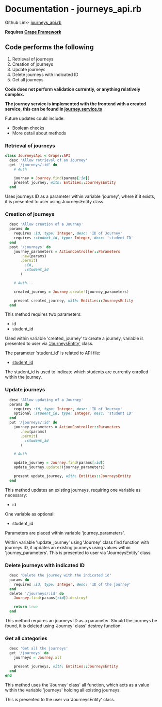 # Documentation - journeys_api.rb

Github Link-
[journeys_api.rb](https://github.com/codeJdawg/dream-big-api-documentation/blob/main/dream-big-api/app/api/journeys_api.rb)

**Requires [Grape Framework](https://github.com/ruby-grape/grape#what-is-grape)**

## Code performs the following

1. Retrieval of journeys
2. Creation of journeys
3. Update journeys
4. Delete journeys with indicated ID
5. Get all journeys

**Code does not perform validation currently, or anything relatively complex.**

**The journey service is implemented with the frontend with a created service, this can be found in
[journey.service.ts](https://github.com/thoth-tech/dream-big/blob/d72249d788068c71962e5a760ab1e15caef50ce5/dream-big-ui/src/app/services/journey.service.ts#L16)**

Future updates could include:

- Boolean checks
- More detail about methods

### Retrieval of journeys

```ruby
class JourneysApi < Grape::API
  desc 'Allow retrieval of an Journey'
  get '/journeys/:id' do
    # Auth

    journey = Journey.find(params[:id])
    present journey, with: Entities::JourneysEntity
  end
```

Uses journeys ID as a parameter within variable 'journey', where if it exists, it is presented to
user using JourneysEntity class.

### Creation of journeys

```ruby
  desc 'Allow creation of a Journey'
  params do
    requires :id, type: Integer, desc: 'ID of Journey'
    requires :student_id, type: Integer, desc: 'student ID'
  end
  post '/journeys' do
    journey_parameters = ActionController::Parameters
       .new(params)
       .permit(
         :id,
         :student_id
       )

    # Auth...

    created_journey = Journey.create!(journey_parameters)

    present created_journey, with: Entities::JourneysEntity
  end
```

This method requires two parameters:

- id
- student_id

Used within variable 'created_journey' to create a journey, variable is presented to user via
['JourneysEntity'](https://github.com/codeJdawg/dream-big-api-documentation/blob/d72249d788068c71962e5a760ab1e15caef50ce5/dream-big-api/app/api/entities/journeys_entity.rb#L2)
class.

The parameter 'student_id' is related to API file:

- [student_id](https://github.com/thoth-tech/dream-big/blob/d72249d788068c71962e5a760ab1e15caef50ce5/dream-big-api/app/api/student_api.rb)

The student_id is used to indicate which students are currently enrolled within the journey.

### Update journeys

```ruby
  desc 'Allow updating of a Journey'
  params do
    requires :id, type: Integer, desc: 'ID of Journey'
    optional :student_id, type: Integer, desc: 'student ID'
  end
  put '/journeys/:id' do
    journey_parameters = ActionController::Parameters
       .new(params)
       .permit(
         :student_id
       )

    # Auth

    update_journey = Journey.find(params[:id])
    update_journey.update!(journey_parameters)

    present update_journey, with: Entities::JourneysEntity
  end
```

This method updates an existing journeys, requiring one variable as necessary:

- id

One variable as optional:

- student_id

Parameters are placed within variable 'journey_parameters'.

Within variable 'update_journey' using 'Journey' class find function with journeys ID, it updates an
existing journeys using values within 'journey_parameters'. This is presented to user via
'JourneysEntity' class.

### Delete journeys with indicated ID

```ruby
  desc 'Delete the journey with the indicated id'
  params do
    requires :id, type: Integer, desc: 'ID of the journey'
  end
  delete '/journeys/:id' do
    Journey.find(params[:id]).destroy!

    return true
  end
```

This method requires an journeys ID as a parameter. Should the journeys be found, it is deleted
using 'Journey' class' destroy function.

### Get all categories

```ruby
  desc 'Get all the journeys'
  get '/journeys' do
    journeys = Journey.all

    present journeys, with: Entities::JourneysEntity
  end
end
```

This method uses the 'Journey' class' all function, which acts as a value within the variable
'journeys' holding all existing journeys.

This is presented to the user via 'JourneysEntity' class.

